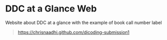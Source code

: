 # DDC at a Glance Web
Website about DDC at a glance with the example of book call number label

> https://chrisnaadhi.github.com/dicoding-submission1

